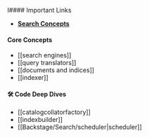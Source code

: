 I#### Important Links
- **[Search Concepts](https://backstage.io/docs/features/search/concepts/#search-engines)**

#### Core Concepts
- [[search engines]]
- [[query translators]]
- [[documents and indices]]
- [[indexer]]

#### 🛠️ Code Deep Dives
- [[catalogcollatorfactory]]
- [[indexbuilder]]
- [[Backstage/Search/scheduler|scheduler]]